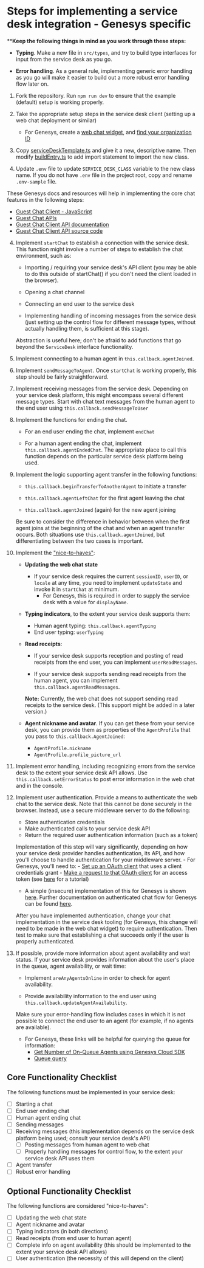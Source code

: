 # Steps for implementing a service desk integration - Genesys specific

****Keep the following things in mind as you work through these steps:**

- **Typing**. Make a new file in `src/types`, and try to build type interfaces for input from the service desk as you go.

- **Error handling**. As a general rule, implementing generic error handling as you go will make it easier to build out a more robust error handling flow later on.

1. Fork the repository. Run `npm run dev` to ensure that the example (default) setup is working properly.

2. Take the appropriate setup steps in the service desk client (setting up a web chat deployment or similar)

    - For Genesys, create a [web chat widget](https://help.mypurecloud.com/articles/create-a-widget-for-web-chat/), and [find your organization ID](https://help.mypurecloud.com/faq/how-do-i-find-my-organization-id/)

3. Copy [serviceDeskTemplate.ts](../../../serviceDesks/serviceDeskTemplate.ts) and give it a new, descriptive name. Then modify [buildEntry.ts](../../../buildEntry.ts) to add import statement to import the new class.

4. Update `.env` file to update `SERVICE_DESK_CLASS` variable to the new class name. If you do not have `.env` file in the project root, copy and rename `.env-sample` file.

These Genesys docs and resources will help in implementing the core chat features in the following steps:

- [Guest Chat Client - JavaScript](https://developer.mypurecloud.com/api/rest/client-libraries/javascript-guest/index.html)
- [Guest Chat APIs](https://developer.mypurecloud.com/api/webchat/guestchat.html)
- [Guest Chat Client API documentation](https://developer.mypurecloud.com/api/rest/client-libraries/javascript-guest/WebChatApi.html)
- [Guest Chat Client API source code](https://github.com/MyPureCloud/purecloud-guest-chat-client-javascript/blob/9599e33609a87358671532b10e53fad24e592373/build/src/purecloud-guest-chat-client/api/WebChatApi.js)

4. Implement `startChat` to establish a connection with the service desk. This function might involve a number of steps to establish the chat environment, such as:

    - Importing / requiring your service desk's API client (you may be able to do this outside of startChat() if you don't need the client loaded in the browser).

    - Opening a chat channel

    - Connecting an end user to the service desk

    - Implementing handling of incoming messages from the service desk (just setting up the control flow for different message types, without actually handling them, is sufficient at this stage).

    Abstraction is useful here; don't be afraid to add functions that go beyond the `ServiceDesk` interface functionality.

5. Implement connecting to a human agent in `this.callback.agentJoined`.

6. Implement `sendMessageToAgent`. Once `startChat` is working properly, this step should be fairly straightforward.

7. Implement receiving messages from the service desk. Depending on your service desk platform, this might encompass several different message types. Start with chat text messages from the human agent to the end user using `this.callback.sendMessageToUser`

8. Implement the functions for ending the chat.

    - For an end user ending the chat, implement `endChat`

    - For a human agent ending the chat, implement `this.callback.agentEndedChat`. The appropriate place to call this function depends on the particular service desk platform being used.

9. Implement the logic supporting agent transfer in the following functions:

    - `this.callback.beginTransferToAnotherAgent` to initiate a transfer

    - `this.callback.agentLeftChat` for the first agent leaving the chat

    - `this.callback.agentJoined` (again) for the new agent joining

    Be sure to consider the difference in behavior between when the first agent joins at the beginning of the chat and when an agent transfer occurs. Both situations use `this.callback.agentJoined`, but differentiating between the two cases is important.

10. Implement the ["nice-to-haves"](#optional-functionality-checklist):

    - **Updating the web chat state**

        - If your service desk requires the current `sessionID`, `userID`, or `locale` at any time, you need to implement `updateState` and invoke it in `startChat` at minimum.
            - For Genesys, this is required in order to supply the service desk with a value for `displayName`.

    - **Typing indicators**, to the extent your service desk supports them:
        - Human agent typing: `this.callback.agentTyping`
        - End user typing: `userTyping`

    - **Read receipts**:

        - If your service desk supports reception and posting of read receipts from the end user, you can implement `userReadMessages`.

        - If your service desk supports sending read receipts from the human agent, you can implement `this.callback.agentReadMessages`.

        **Note:** Currently, the web chat does not support sending read receipts to the service desk. (This support might be added in a later version.)

    - **Agent nickname and avatar**. If you can get these from your service desk, you can provide them as properties of the `AgentProfile` that you pass to `this.callback.AgentJoined`:

        - `AgentProfile.nickname`
        - `AgentProfile.profile_picture_url`

11. Implement error handling, including recognizing errors from the service desk to the extent your service desk API allows. Use `this.callback.setErrorStatus` to post error information in the web chat and in the console.

12. Implement user authentication. Provide a means to authenticate the web chat to the service desk. Note that this cannot be done securely in the browser. Instead, use a secure middleware server to do the following:

    - Store authentication credentials
    - Make authenticated calls to your service desk API
    - Return the required user authentication information (such as a token)

    Implementation of this step will vary significantly, depending on how your service desk provider handles authentication, its API, and how you'll choose to handle authentication for your middleware server.
        - For Genesys, you'll need to:
            - [Set up an OAuth client](https://help.mypurecloud.com/articles/create-an-oauth-client/) that uses a client credentials grant
            - [Make a request to that OAuth client](https://developer.mypurecloud.com/api/rest/authorization/use-client-credentials.html) for an access token (see [here](https://developer.mypurecloud.com/api/tutorials/oauth-client-credentials/?language=nodejs&step=1) for a tutorial)

    - A simple (insecure) implementation of this for Genesys is shown [here](https://github.com/watson-developer-cloud/assistant-web-chat-service-desk-starter/tree/main/src/actualServiceDeskExamples/genesysPureCloud/example-server). Further documentation on authenticated chat flow for Genesys can be found [here](https://developer.mypurecloud.com/api/webchat/authenticated-chat.html).

    After you have implemented authentication, change your chat implementation in the service desk tooling (for Genesys, this change will need to be made in the web chat widget) to require authentication. Then test to make sure that establishing a chat succeeds only if the user is properly authenticated.

13. If possible, provide more information about agent availability and wait status. If your service desk provides information about the user's place in the queue, agent availability, or wait time:

    - Implement `areAnyAgentsOnline` in order to check for agent availability.

    - Provide availability information to the end user using `this.callback.updateAgentAvailability`.

    Make sure your error-handling flow includes cases in which it is not possible to connect the end user to an agent (for example, if no agents are available).

    - For Genesys, these links will be helpful for querying the queue for information:
        - [Get Number of On-Queue Agents using Genesys Cloud SDK](https://developer.mypurecloud.com/api/tutorials/number-of-agent-in-queue/?language=python&step=1)
        - [Queue query](https://developer.mypurecloud.com/api/rest/v2/analytics/queue.html)

## Core Functionality Checklist

The following functions must be implemented in your service desk:

- [ ] Starting a chat
- [ ] End user ending chat
- [ ] Human agent ending chat
- [ ] Sending messages
- [ ] Receiving messages (this implementation depends on the service desk platform being used; consult your service desk's API)
  - [ ] Posting messages from human agent to web chat
  - [ ] Properly handling messages for control flow, to the extent your service desk API uses them
- [ ] Agent transfer
- [ ] Robust error handling

## Optional Functionality Checklist

The following functions are considered "nice-to-haves":

- [ ] Updating the web chat state
- [ ] Agent nickname and avatar
- [ ] Typing indicators (in both directions)
- [ ] Read receipts (from end user to human agent)
- [ ] Complete info on agent availability (this should be implemented to the extent your service desk API allows)
- [ ] User authentication (the necessity of this will depend on the client)
